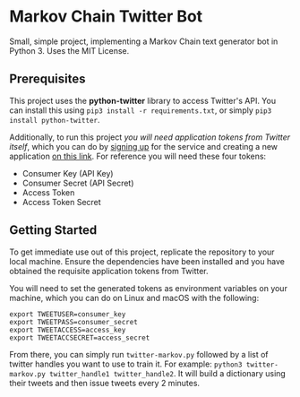 # Markov Chain Twitter Bot

Small, simple project, implementing a Markov Chain text generator bot in Python 3. Uses the MIT License.

## Prerequisites

This project uses the **python-twitter** library to access Twitter's API. You can install this using `pip3 install -r requirements.txt`, or simply `pip3 install python-twitter`.

Additionally, to run this project *you will need application tokens from Twitter itself*, which you can do by [signing up](https://twitter.com/signup) for the service and creating a new application [on this link](https://apps.twitter.com/).  For reference you will need these four tokens:

- Consumer Key (API Key)
- Consumer Secret (API Secret)
- Access Token
- Access Token Secret

## Getting Started

To get immediate use out of this project, replicate the repository to your local machine. Ensure the dependencies have been installed and you have obtained the requisite application tokens from Twitter.

You will need to set the generated tokens as environment variables on your machine, which you can do on Linux and macOS with the following:

```
export TWEETUSER=consumer_key
export TWEETPASS=consumer_secret
export TWEETACCESS=access_key
export TWEETACCSECRET=access_secret
```

From there, you can simply run `twitter-markov.py` followed by a list of twitter handles you want to use to train it. For example: `python3 twitter-markov.py twitter_handle1 twitter_handle2`. It will build a dictionary using their tweets and then issue tweets every 2 minutes.
